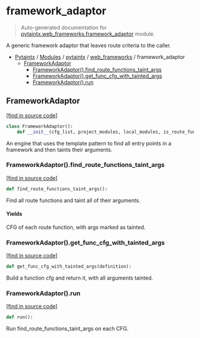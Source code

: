 # framework_adaptor

> Auto-generated documentation for [pytaintx.web_frameworks.framework_adaptor](../../../pytaintx/web_frameworks/framework_adaptor.py) module.

A generic framework adaptor that leaves route criteria to the caller.

- [Pytaintx](../../README.md#pytaintx-index) / [Modules](../../README.md#pytaintx-modules) / [pytaintx](../index.md#pytaintx) / [web_frameworks](index.md#web_frameworks) / framework_adaptor
    - [FrameworkAdaptor](#frameworkadaptor)
        - [FrameworkAdaptor().find_route_functions_taint_args](#frameworkadaptorfind_route_functions_taint_args)
        - [FrameworkAdaptor().get_func_cfg_with_tainted_args](#frameworkadaptorget_func_cfg_with_tainted_args)
        - [FrameworkAdaptor().run](#frameworkadaptorrun)

## FrameworkAdaptor

[[find in source code]](../../../pytaintx/web_frameworks/framework_adaptor.py#L17)

```python
class FrameworkAdaptor():
    def __init__(cfg_list, project_modules, local_modules, is_route_function):
```

An engine that uses the template pattern to find all
entry points in a framework and then taints their arguments.

### FrameworkAdaptor().find_route_functions_taint_args

[[find in source code]](../../../pytaintx/web_frameworks/framework_adaptor.py#L77)

```python
def find_route_functions_taint_args():
```

Find all route functions and taint all of their arguments.

#### Yields

CFG of each route function, with args marked as tainted.

### FrameworkAdaptor().get_func_cfg_with_tainted_args

[[find in source code]](../../../pytaintx/web_frameworks/framework_adaptor.py#L35)

```python
def get_func_cfg_with_tainted_args(definition):
```

Build a function cfg and return it, with all arguments tainted.

### FrameworkAdaptor().run

[[find in source code]](../../../pytaintx/web_frameworks/framework_adaptor.py#L87)

```python
def run():
```

Run find_route_functions_taint_args on each CFG.
